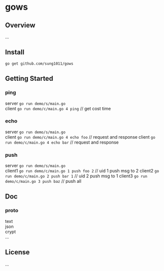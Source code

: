 # gows

## Overview

...

## Install

`go get github.com/sung1011/gows`

## Getting Started

### ping

server `go run demo/s/main.go`  
client `go run demo/c/main.go 4 ping`  // get cost time

### echo

server `go run demo/s/main.go`  
client `go run demo/c/main.go 4 echo foo`  // request and response
client `go run demo/c/main.go 4 echo bar`  // request and response

### push

server `go run demo/s/main.go`  
client1 `go run demo/c/main.go 1 push foo 2`  // uid 1 push msg to 2
client2 `go run demo/c/main.go 2 push bar 1`  // uid 2 push msg to 1
client3 `go run demo/c/main.go 3 push baz`  // push all

## Doc

### proto

text  
json  
crypt  
...

## License

...
